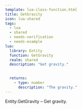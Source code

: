 ```yaml
---
template: lua-class-function.html
title: GetGravity
icon: lua-shared
tags:
  - lua
  - shared
  - needs-verification
  - needs-example
lua:
  library: Entity
  function: GetGravity
  realm: shared
  description: "Get gravity."
  
  
  returns:
    - type: number
      description: "The gravity."
---
```


<div class="lua__search__keywords">
Entity:GetGravity &#x2013; Get gravity.
</div>
